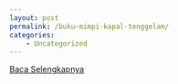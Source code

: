 ```yaml
---
layout: post
permalink: /buku-mimpi-kapal-tenggelam/
categories:
    - Uncategorized
---
```


[Baca Selengkapnya](/09)